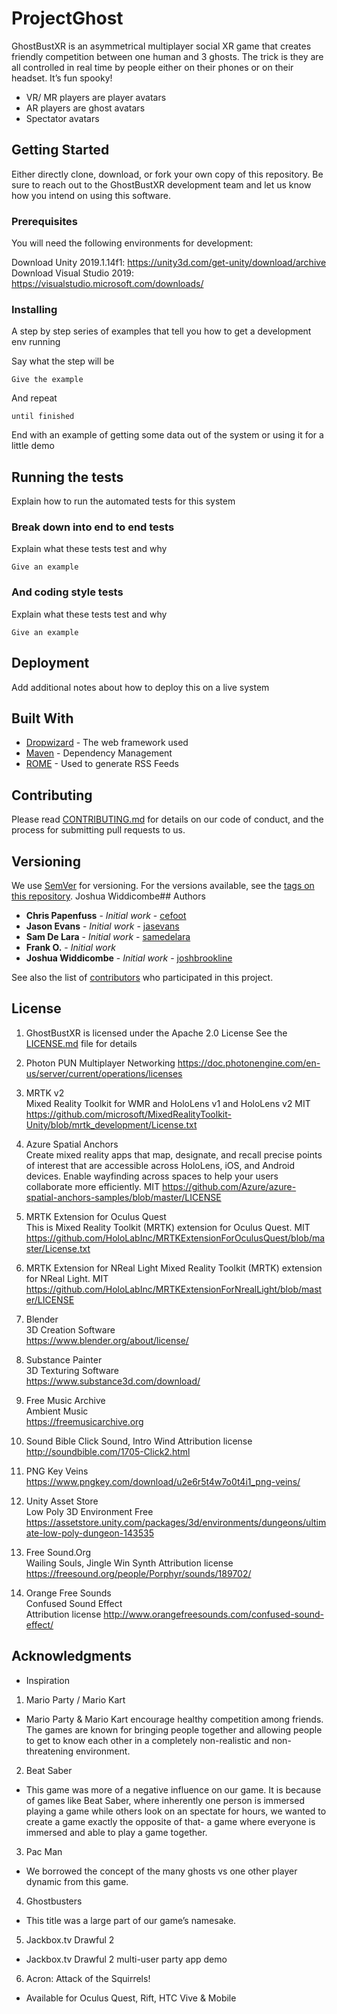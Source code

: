 # ProjectGhost

GhostBustXR is an asymmetrical multiplayer social XR game that creates friendly competition between one human and 3 ghosts. The trick is they are all controlled in real time by people either on their phones or on their headset. It’s fun spooky!

- VR/ MR players are player avatars
- AR players are ghost avatars
- Spectator avatars

## Getting Started

Either directly clone, download, or fork your own copy of this repository. Be sure to reach out to the GhostBustXR development team and let us know how you intend on using this software.

### Prerequisites

You will need the following environments for development:

Download Unity 2019.1.14f1: https://unity3d.com/get-unity/download/archive
Download Visual Studio 2019: https://visualstudio.microsoft.com/downloads/

### Installing

A step by step series of examples that tell you how to get a development env running

Say what the step will be

```
Give the example
```

And repeat

```
until finished
```

End with an example of getting some data out of the system or using it for a little demo

## Running the tests

Explain how to run the automated tests for this system

### Break down into end to end tests

Explain what these tests test and why

```
Give an example
```

### And coding style tests

Explain what these tests test and why

```
Give an example
```

## Deployment

Add additional notes about how to deploy this on a live system

## Built With

* [Dropwizard](http://www.dropwizard.io/1.0.2/docs/) - The web framework used
* [Maven](https://maven.apache.org/) - Dependency Management
* [ROME](https://rometools.github.io/rome/) - Used to generate RSS Feeds

## Contributing

Please read [CONTRIBUTING.md](https://gist.github.com/PurpleBooth/b24679402957c63ec426) for details on our code of conduct, and the process for submitting pull requests to us.

## Versioning

We use [SemVer](http://semver.org/) for versioning. For the versions available, see the [tags on this repository](https://github.com/your/project/tags). Joshua Widdicombe## Authors

* **Chris Papenfuss** - *Initial work* - [cefoot](https://github.com/cefoot)
* **Jason Evans** - *Initial work* - [jasevans](https://github.com/jaseva)
* **Sam De Lara** - *Initial work* - [samedelara](https://github.com/samdelara)
* **Frank O.** - *Initial work* 
* **Joshua Widdicombe** - *Initial work* - [joshbrookline](https://github.com/JoshBrookline)

See also the list of [contributors](https://github.com/cefoot/ProjectGhost/graphs/contributors) who participated in this project.

## License

1. GhostBustXR is licensed under the Apache 2.0 License 
See the [LICENSE.md](LICENSE.md) file for details

2. Photon PUN 
Multiplayer Networking 
https://doc.photonengine.com/en-us/server/current/operations/licenses

3. MRTK v2	
Mixed Reality Toolkit for WMR and HoloLens v1 and HoloLens v2	MIT	
https://github.com/microsoft/MixedRealityToolkit-Unity/blob/mrtk_development/License.txt

4. Azure Spatial Anchors	
Create mixed reality apps that map, designate, and recall precise points of interest that are accessible across HoloLens, iOS, and Android devices. Enable wayfinding across spaces to help your users collaborate more efficiently.	MIT	
https://github.com/Azure/azure-spatial-anchors-samples/blob/master/LICENSE

5. MRTK Extension for Oculus Quest	
This is Mixed Reality Toolkit (MRTK) extension for Oculus Quest.	MIT	https://github.com/HoloLabInc/MRTKExtensionForOculusQuest/blob/master/License.txt

6. MRTK Extension for NReal 
Light	Mixed Reality Toolkit (MRTK) extension for NReal Light.	MIT	https://github.com/HoloLabInc/MRTKExtensionForNrealLight/blob/master/LICENSE

7. Blender	
3D Creation Software	
https://www.blender.org/about/license/

8. Substance Painter	
3D Texturing Software	
https://www.substance3d.com/download/

9. Free Music Archive	
Ambient Music	
https://freemusicarchive.org

10. Sound Bible	
Click Sound, Intro Wind	Attribution license	
http://soundbible.com/1705-Click2.html

11. PNG Key	Veins	
https://www.pngkey.com/download/u2e6r5t4w7o0t4i1_png-veins/

12. Unity Asset Store	
Low Poly 3D Environment	Free	
https://assetstore.unity.com/packages/3d/environments/dungeons/ultimate-low-poly-dungeon-143535

13. Free Sound.Org	
Wailing Souls, Jingle Win Synth	
Attribution license	
https://freesound.org/people/Porphyr/sounds/189702/

12. Orange Free Sounds	
Confused Sound Effect	
Attribution license	
http://www.orangefreesounds.com/confused-sound-effect/

## Acknowledgments

* Inspiration

1. Mario Party / Mario Kart
- Mario Party & Mario Kart encourage healthy competition among friends. The games are known for bringing people together and allowing people to get to know each other in a completely non-realistic and non-threatening environment. 

2. Beat Saber
- This game was more of a negative influence on our game. It is because of games like Beat Saber, where inherently one person is immersed playing a game while others look on an spectate for hours, we wanted to create a game exactly the opposite of that- a game where everyone is immersed and able to play a game together.

3. Pac Man
- We borrowed the concept of the many ghosts vs one other player dynamic from this game. 

4. Ghostbusters
- This title was a large part of our game’s namesake. 

5. Jackbox.tv Drawful 2
- Jackbox.tv Drawful 2 multi-user party app demo

6. Acron: Attack of the Squirrels!
- Available for Oculus Quest, Rift, HTC Vive & Mobile
